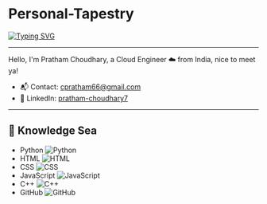 # Personal-Tapestry

[![Typing SVG](https://readme-typing-svg.demolab.com?font=Carter+One&size=20&pause=1000&color=00F7D5&background=FFFFFF00&random=false&width=600&height=75&lines=Enter+the+curated+sanctuary+of+a+mindful+enthusiast)](https://git.io/typing-svg)

---

Hello, I'm Pratham Choudhary, a Cloud Engineer ☁️ from India, nice to meet ya!

- 📬 Contact: [cpratham66@gmail.com](cpratham66@gmail.com)
- 💼 LinkedIn: [pratham-choudhary7](https://www.linkedin.com/in/pratham-choudhary7)

---

## 🌊 Knowledge Sea

- Python ![Python](https://img.shields.io/badge/-Python-3776AB?style=flat&logo=python&logoColor=white)
- HTML ![HTML](https://img.shields.io/badge/-HTML-E34F26?style=flat&logo=html5&logoColor=white)
- CSS ![CSS](https://img.shields.io/badge/-CSS-1572B6?style=flat&logo=css3&logoColor=white)
- JavaScript ![JavaScript](https://img.shields.io/badge/-JavaScript-F7DF1E?style=flat&logo=javascript&logoColor=black)
- C++ ![C++](https://img.shields.io/badge/-C++-00599C?style=flat&logo=c%2B%2B&logoColor=white)
- GitHub ![GitHub](https://img.shields.io/badge/-GitHub-181717?style=flat&logo=github&logoColor=white)
